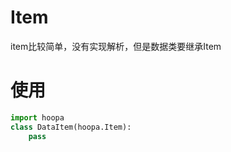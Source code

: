 # Item
item比较简单，没有实现解析，但是数据类要继承Item

# 使用
```python
import hoopa
class DataItem(hoopa.Item):
    pass

```